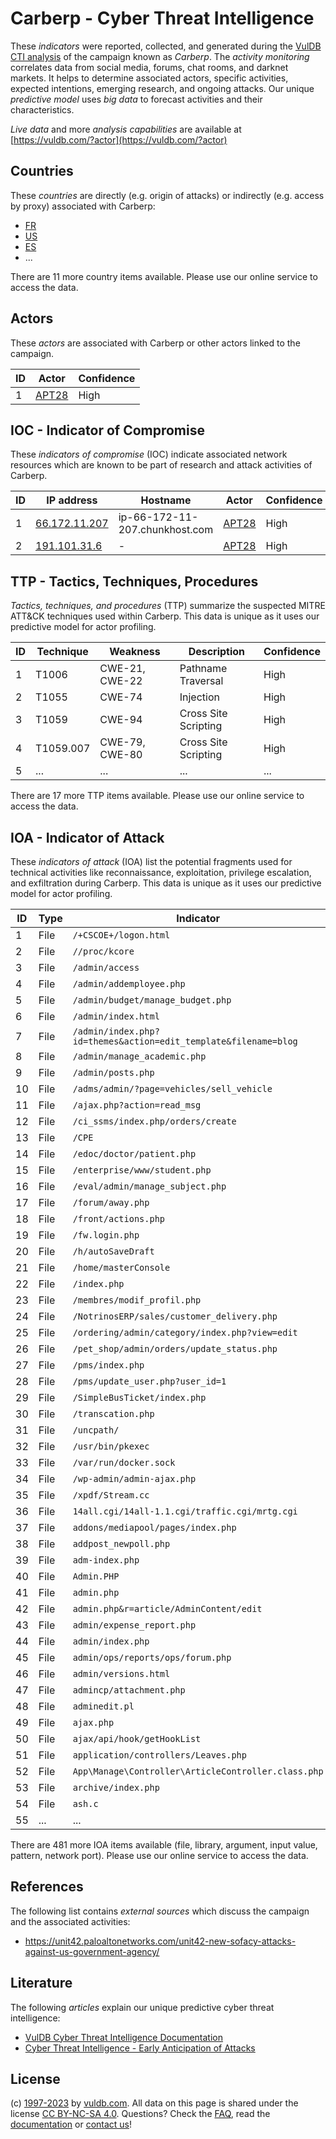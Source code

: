# Carberp - Cyber Threat Intelligence

These _indicators_ were reported, collected, and generated during the [VulDB CTI analysis](https://vuldb.com/?kb.cti) of the campaign known as _Carberp_. The _activity monitoring_ correlates data from social media, forums, chat rooms, and darknet markets. It helps to determine associated actors, specific activities, expected intentions, emerging research, and ongoing attacks. Our unique _predictive model_ uses _big data_ to forecast activities and their characteristics.

_Live data_ and more _analysis capabilities_ are available at [https://vuldb.com/?actor](https://vuldb.com/?actor)

## Countries

These _countries_ are directly (e.g. origin of attacks) or indirectly (e.g. access by proxy) associated with Carberp:

* [FR](https://vuldb.com/?country.fr)
* [US](https://vuldb.com/?country.us)
* [ES](https://vuldb.com/?country.es)
* ...

There are 11 more country items available. Please use our online service to access the data.

## Actors

These _actors_ are associated with Carberp or other actors linked to the campaign.

ID | Actor | Confidence
-- | ----- | ----------
1 | [APT28](https://vuldb.com/?actor.apt28) | High

## IOC - Indicator of Compromise

These _indicators of compromise_ (IOC) indicate associated network resources which are known to be part of research and attack activities of Carberp.

ID | IP address | Hostname | Actor | Confidence
-- | ---------- | -------- | ----- | ----------
1 | [66.172.11.207](https://vuldb.com/?ip.66.172.11.207) | ip-66-172-11-207.chunkhost.com | [APT28](https://vuldb.com/?actor.apt28) | High
2 | [191.101.31.6](https://vuldb.com/?ip.191.101.31.6) | - | [APT28](https://vuldb.com/?actor.apt28) | High

## TTP - Tactics, Techniques, Procedures

_Tactics, techniques, and procedures_ (TTP) summarize the suspected MITRE ATT&CK techniques used within Carberp. This data is unique as it uses our predictive model for actor profiling.

ID | Technique | Weakness | Description | Confidence
-- | --------- | -------- | ----------- | ----------
1 | T1006 | CWE-21, CWE-22 | Pathname Traversal | High
2 | T1055 | CWE-74 | Injection | High
3 | T1059 | CWE-94 | Cross Site Scripting | High
4 | T1059.007 | CWE-79, CWE-80 | Cross Site Scripting | High
5 | ... | ... | ... | ...

There are 17 more TTP items available. Please use our online service to access the data.

## IOA - Indicator of Attack

These _indicators of attack_ (IOA) list the potential fragments used for technical activities like reconnaissance, exploitation, privilege escalation, and exfiltration during Carberp. This data is unique as it uses our predictive model for actor profiling.

ID | Type | Indicator | Confidence
-- | ---- | --------- | ----------
1 | File | `/+CSCOE+/logon.html` | High
2 | File | `//proc/kcore` | Medium
3 | File | `/admin/access` | High
4 | File | `/admin/addemployee.php` | High
5 | File | `/admin/budget/manage_budget.php` | High
6 | File | `/admin/index.html` | High
7 | File | `/admin/index.php?id=themes&action=edit_template&filename=blog` | High
8 | File | `/admin/manage_academic.php` | High
9 | File | `/admin/posts.php` | High
10 | File | `/adms/admin/?page=vehicles/sell_vehicle` | High
11 | File | `/ajax.php?action=read_msg` | High
12 | File | `/ci_ssms/index.php/orders/create` | High
13 | File | `/CPE` | Low
14 | File | `/edoc/doctor/patient.php` | High
15 | File | `/enterprise/www/student.php` | High
16 | File | `/eval/admin/manage_subject.php` | High
17 | File | `/forum/away.php` | High
18 | File | `/front/actions.php` | High
19 | File | `/fw.login.php` | High
20 | File | `/h/autoSaveDraft` | High
21 | File | `/home/masterConsole` | High
22 | File | `/index.php` | Medium
23 | File | `/membres/modif_profil.php` | High
24 | File | `/NotrinosERP/sales/customer_delivery.php` | High
25 | File | `/ordering/admin/category/index.php?view=edit` | High
26 | File | `/pet_shop/admin/orders/update_status.php` | High
27 | File | `/pms/index.php` | High
28 | File | `/pms/update_user.php?user_id=1` | High
29 | File | `/SimpleBusTicket/index.php` | High
30 | File | `/transcation.php` | High
31 | File | `/uncpath/` | Medium
32 | File | `/usr/bin/pkexec` | High
33 | File | `/var/run/docker.sock` | High
34 | File | `/wp-admin/admin-ajax.php` | High
35 | File | `/xpdf/Stream.cc` | High
36 | File | `14all.cgi/14all-1.1.cgi/traffic.cgi/mrtg.cgi` | High
37 | File | `addons/mediapool/pages/index.php` | High
38 | File | `addpost_newpoll.php` | High
39 | File | `adm-index.php` | High
40 | File | `Admin.PHP` | Medium
41 | File | `admin.php` | Medium
42 | File | `admin.php&r=article/AdminContent/edit` | High
43 | File | `admin/expense_report.php` | High
44 | File | `admin/index.php` | High
45 | File | `admin/ops/reports/ops/forum.php` | High
46 | File | `admin/versions.html` | High
47 | File | `admincp/attachment.php` | High
48 | File | `adminedit.pl` | Medium
49 | File | `ajax.php` | Medium
50 | File | `ajax/api/hook/getHookList` | High
51 | File | `application/controllers/Leaves.php` | High
52 | File | `App\Manage\Controller\ArticleController.class.php` | High
53 | File | `archive/index.php` | High
54 | File | `ash.c` | Low
55 | ... | ... | ...

There are 481 more IOA items available (file, library, argument, input value, pattern, network port). Please use our online service to access the data.

## References

The following list contains _external sources_ which discuss the campaign and the associated activities:

* https://unit42.paloaltonetworks.com/unit42-new-sofacy-attacks-against-us-government-agency/

## Literature

The following _articles_ explain our unique predictive cyber threat intelligence:

* [VulDB Cyber Threat Intelligence Documentation](https://vuldb.com/?kb.cti)
* [Cyber Threat Intelligence - Early Anticipation of Attacks](https://www.scip.ch/en/?labs.20201022)

## License

(c) [1997-2023](https://vuldb.com/?kb.changelog) by [vuldb.com](https://vuldb.com/?kb.about). All data on this page is shared under the license [CC BY-NC-SA 4.0](https://creativecommons.org/licenses/by-nc-sa/4.0/). Questions? Check the [FAQ](https://vuldb.com/?kb.faq), read the [documentation](https://vuldb.com/?kb) or [contact us](https://vuldb.com/?contact)!
